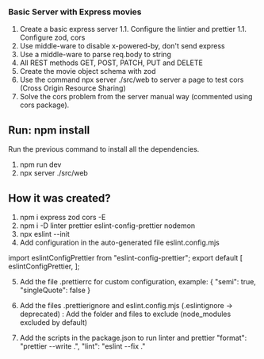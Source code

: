 ### Basic Server with Express movies

1. Create a basic express server
   1.1. Configure the lintier and prettier
   1.1. Configure zod, cors
2. Use middle-ware to disable x-powered-by, don't send express
3. Use a middle-ware to parse req.body to string
4. All REST methods GET, POST, PATCH, PUT and DELETE
5. Create the movie object schema with zod
6. Use the command npx server ./src/web to server a page to test cors (Cross Origin Resource Sharing)
7. Solve the cors problem from the server manual way (commented using cors package).

## Run: npm install

Run the previous command to install all the dependencies.

1. npm run dev
2. npx server ./src/web

## How it was created?

1. npm i express zod cors -E
2. npm i -D linter prettier eslint-config-prettier nodemon
3. npx eslint --init
4. Add configuration in the auto-generated file eslint.config.mjs

import eslintConfigPrettier from "eslint-config-prettier";
export default [
eslintConfigPrettier,
];

5. Add the file .prettierrc for custom configuration, example:
   {
   "semi": true,
   "singleQuote": false
   }

6. Add the files .prettierignore and eslint.config.mjs (.eslintignore -> deprecated) : Add the folder and files to exclude (node_modules excluded by default)
7. Add the scripts in the package.json to run linter and prettier
   "format": "prettier --write .",
   "lint": "eslint --fix ."
